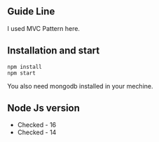 ## Guide Line
I used MVC Pattern here.

## Installation and start

```
npm install
npm start
```
You also need mongodb installed in your mechine.

## Node Js version
* Checked - 16
* Checked - 14
